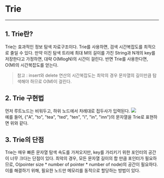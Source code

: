 # Trie

---
## 1. Trie란?
Trie는 효과적인 정보 탐색 자료구조이다. Trie를 사용하면, 검색 시간복잡도를 최적으로 줄일 수 있다.
만약 이진 탐색 트리에 최대 M의 길이를 가진 String과 N개의 key를 저장한다고 가정하면, 대략 O(MlogN)의 시간이 걸린다. 
반면 Trie를 사용한다면, O(M)의 시간복잡도를 얻는다. 

> 참고 : insert와 delete 연산의 시간복잡도는 최악의 경우 문자열의 길이만큼 탐색해야 하므로 O(M)이 걸린다.

## 2. Trie 구현법
먼저 루트노드는 비워두고, 하위 노드에서 차례대로 접두사가 입력된다. 
<img src = https://upload.wikimedia.org/wikipedia/commons/thumb/b/be/Trie_example.svg/250px-Trie_example.svg.png>   
예를 들어, {"A", "to", "tea", "ted", "ten", "i", "in", "inn"}의 문자열을 Trie로 표현하면 위와 같다.

## 3. Trie의 단점
Trie는 매우 빠른 문자열 탐색 속도를 가져오지만, key를 가리키기 위한 포인터의 공간이 너무 크다는 단점이 있다.
최악의 경우, 모든 문자열 길이의 합 만큼 포인터가 필요하므로, O(pointer size * number of pointer * number of node)의 공간이 필요하다.
이를 해결하기 위해, 필요한 노드만 메모리를 동적으로 할당하는 방법이 있다.